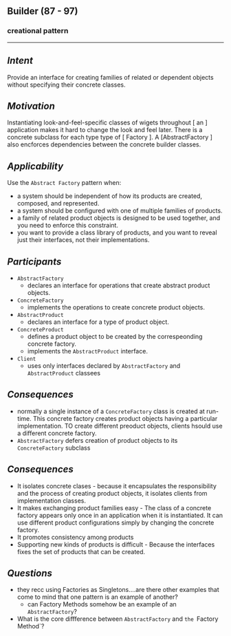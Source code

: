 ## Builder (87 - 97)
### creational pattern

---  

## *Intent*
Provide an interface for creating families of related or dependent objects without specifying their concrete classes.

## *Motivation*
Instantiating look-and-feel-specific classes of wigets throughout [ an ] application makes it hard to change the look and feel later.
There is a concrete subclass for each type type of [ Factory ]. A [AbstractFactory ] also encforces dependencies between the concrete builder classes. 

## *Applicability*
Use the `Abstract Factory` pattern when:
- a system should be independent of how its products are created, composed, and represented.
- a system should be configured with one of multiple families of products.
- a family of related product objects is designed to be used together, and you need to enforce this constraint.
- you want to provide a class library of products, and you want to reveal just their interfaces, not their implementations.

## *Participants*
- `AbstractFactory` 
    - declares an interface for operations that create abstract product objects.
- `ConcreteFactory` 
    - implements the operations to create concrete product objects.
- `AbstractProduct` 
    - declares an interface for a type of product object.
- `ConcreteProduct` 
    - defines a product object to be created by the correspeonding concrete factory.
    - implements the `AbstractProduct` interface.
- `Client`
    - uses only interfaces declared by `AbstractFactory` and `AbstractProduct` classees

## *Consequences*
- normally a single instance of a `ConcreteFactory` class is created at run-time. This concrete factory creates product objects having a particular implementation. TO create different preoduct objects, clients hsould use a different concrete factory.
- `AbstractFactory` defers creation of product objects to its `ConcreteFactory` subclass

## *Consequences*
- It isolates concrete clases - because it encapsulates the responsibility and the process of creating product objects, it isolates clients from implementation classes. 
- It makes exchanging product families easy - The class of a concrete factory appears only once in an application when it is instantiated. It can use different product configurations simply by changing the concrete factory. 
- It promotes consistency among products
- Supporting new kinds of products is difficult - Because the interfaces fixes the set of products that can be created. 

## *Questions*
- they recc using Factories as Singletons....are there other examples that come to mind that one pattern is an example of another?
    - can Factory Methods somehow be an example of an `AbstractFactory`?
- What is the core diffference between `AbstractFactory` and `the `Factory Method`?
